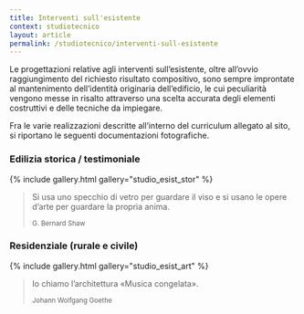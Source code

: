 ```yaml
---
title: Interventi sull'esistente
context: studiotecnico
layout: article
permalink: /studiotecnico/interventi-sull-esistente
---
```


Le progettazioni relative agli interventi sull’esistente, oltre all’ovvio raggiungimento del richiesto risultato compositivo, sono sempre improntate al mantenimento dell’identità originaria dell’edificio, le cui peculiarità vengono messe in risalto attraverso una scelta accurata degli elementi costruttivi e delle tecniche da impiegare.  

Fra le varie realizzazioni descritte all’interno del curriculum allegato al sito, si riportano le seguenti documentazioni fotografiche.

### Edilizia storica / testimoniale

{% include gallery.html gallery="studio_esist_stor" %}

> Si usa uno specchio di vetro per guardare il viso e si usano le opere d’arte per guardare la propria anima.
>
> <small>G. Bernard Shaw</small>

### Residenziale (rurale e civile)

{% include gallery.html gallery="studio_esist_art" %}

> Io chiamo l’architettura «Musica congelata».
>
> <small>Johann Wolfgang Goethe</small>
